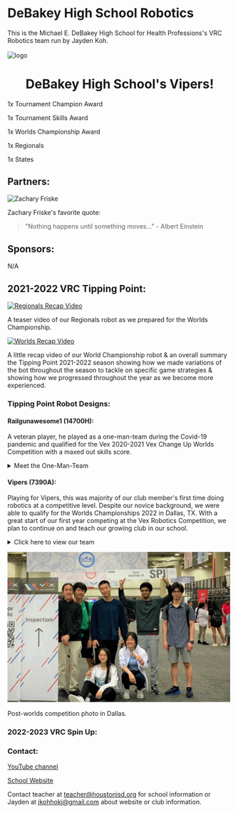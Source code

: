 # **DeBakey High School Robotics**
This is the Michael E. DeBakey High School for Health Professions's VRC Robotics team run by Jayden Koh.

<img align="center" src="assets/images/logo.jpg" alt="logo"/>


<h1 align="center">DeBakey High School's Vipers!</h1>

1x Tournament Champion Award  

1x Tournament Skills Award  

1x Worlds Championship Award   

1x Regionals  

1x States  

## Partners:

![Zachary Friske](https://img.youtube.com/vi/LWeRpSevDQM/0.jpg)

Zachary Friske's favorite quote: 

> "Nothing happens until something moves..." - Albert Einstein

## Sponsors:

N/A


## 2021-2022 VRC Tipping Point:

[![Regionals Recap Video](https://img.youtube.com/vi/eypWUHWcoWM/0.jpg)](https://www.youtube.com/watch?v=eypWUHWcoWM)

A teaser video of our Regionals robot as we prepared for the Worlds Championship.


[![Worlds Recap Video](https://img.youtube.com/vi/QyE6XxmgVgw/0.jpg)](https://www.youtube.com/watch?v=QyE6XxmgVgw)

A little recap video of our World Championship robot & an overall summary the Tipping Point 2021-2022 season showing how we made variations of the bot throughout the season to tackle on specific game strategies & showing how we progressed throughout the year as we become more experienced.

  
### Tipping Point Robot Designs:
  
#### Railgunawesome1 (14700H):
A veteran player, he played as a one-man-team during the Covid-19 pandemic and qualified for the Vex 2020-2021 Vex Change Up Worlds Competition with a maxed out skills score.

<details id="h1">
<summary>Meet the One-Man-Team</summary>

<kbd> <img src="assets/images/members/justi.JPG" alt="justic" width="500"/> </kbd>
  
Justin Hung (Class of 22) 
  
</details>

#### Vipers (7390A):
Playing for Vipers, this was majority of our club member's first time doing robotics at a competitive level. Despite our novice background, we were able to qualify for the Worlds Championships 2022 in Dallas, TX. With a great start of our first year competing at the Vex Robotics Competition, we plan to continue on and teach our growing club in our school.
  
<details id="h1">
<summary>Click here to view our team</summary>


<kbd> <img src="assets/images/members/rusg.JPG" alt="rusg" width="400"/> </kbd>
<div id = "hl">  
Rusheel Mitakantti (Class of 23)  
</div>

<kbd> <img src="assets/images/members/Jose.PNG" alt="Jose" width="400"/> </kbd>

Josephine Duong (Class of 22)  
 
  
<kbd> <img src="assets/images/members/crack2.JPG" alt="Crack" width="400"/> </kbd> 

Jacqueline Duong (Class of 24)  
 
  
<kbd> <img src="assets/images/members/DavidDing.jpg" alt="David" width="400"/> </kbd> 

David Ding (Class of 23)  
 
  
<kbd> <img src="assets/images/members/Will.JPG" alt="Will" width="400"/> </kbd> 
  
William Yun (Class of 23)  
 
  
<kbd> <img src="assets/images/members/mushroomdude2.JPG" alt="Group" width="400"/> </kbd>

Saatvik Kumar (Class of 23)  
 
  
<kbd> <img src="assets/images/members/Jay.JPG" alt="Jay" width="400"/> </kbd>
  
Jayden Koh (Class of 23)  
 
  
</details>
  
<kbd> <img src="assets/images/members/postworlds.JPG" alt="Group" width="500"/> </kbd>

Post-worlds competition photo in Dallas. 

  
### 2022-2023 VRC Spin Up:


### Contact: 

[YouTube channel](https://www.youtube.com/channel/UCPRNu3b24dm8QbPjyHDwf6w)

[School Website](https://www.houstonisd.org/debakey) 

Contact teacher at <teacher@houstonisd.org> for school information or Jayden at <jkohhokj@gmail.com> about website or club information.

<script src="assets/script.js" type="text/javascript"></script>
